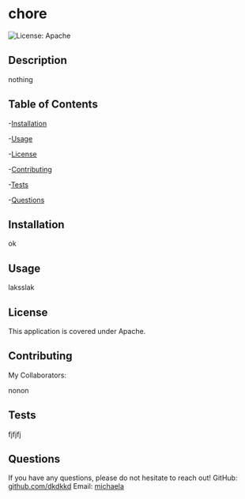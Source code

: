 
  # chore
![License: Apache](https://img.shields.io/badge/License-Apache_2.0-blue.svg)
  ## Description
  
nothing

  ## Table of Contents
  
  -[Installation](#installation)   

  -[Usage](#usage) 

  -[License](#license)  

  -[Contributing](#contributing)   

  -[Tests](#tests)   

  -[Questions](#questions)  
  
  
  ## Installation
  
  ok

  ## Usage
    
laksslak

  ## License
  
  This application is covered under Apache.

  ## Contributing
  
  My Collaborators:

nonon

  ## Tests

fjfjfj

  ## Questions

If you have any questions, please do not hesitate to reach out! 
GitHub: [github.com/dkdkkd](https://github.com/dkdkkd)
Email: [michaela](mailto:michaela)
